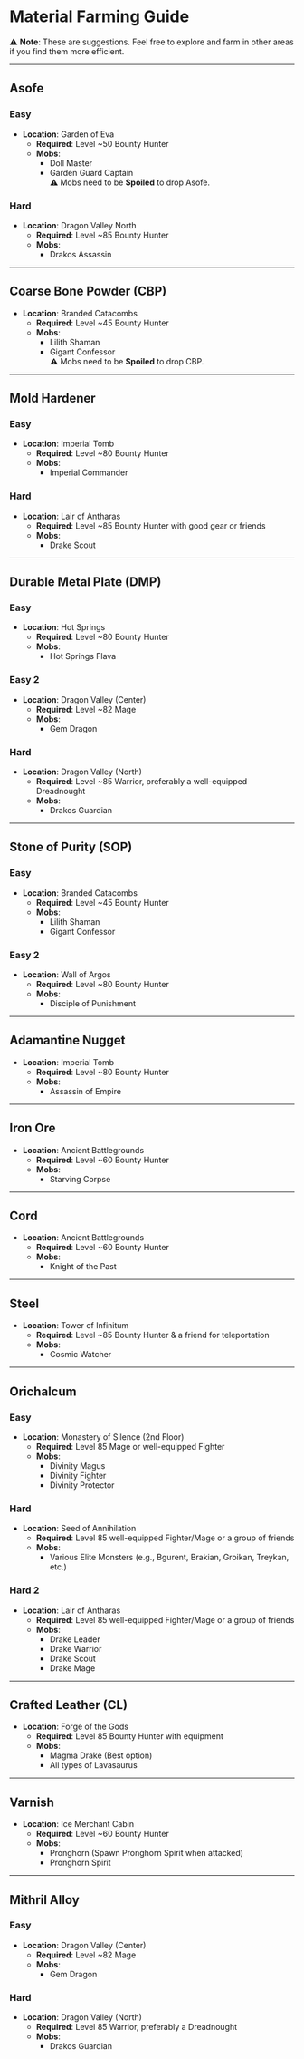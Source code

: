 # Material Farming Guide

⚠️ **Note**: These are suggestions. Feel free to explore and farm in other areas if you find them more efficient.

---

## Asofe
### Easy
- **Location**: Garden of Eva  
  - **Required**: Level ~50 Bounty Hunter  
  - **Mobs**:  
    - Doll Master  
    - Garden Guard Captain  
  ⚠️ Mobs need to be **Spoiled** to drop Asofe.

### Hard
- **Location**: Dragon Valley North  
  - **Required**: Level ~85 Bounty Hunter  
  - **Mobs**:  
    - Drakos Assassin  

---

## Coarse Bone Powder (CBP)
- **Location**: Branded Catacombs  
  - **Required**: Level ~45 Bounty Hunter  
  - **Mobs**:  
    - Lilith Shaman  
    - Gigant Confessor  
  ⚠️ Mobs need to be **Spoiled** to drop CBP.

---

## Mold Hardener
### Easy
- **Location**: Imperial Tomb  
  - **Required**: Level ~80 Bounty Hunter  
  - **Mobs**:  
    - Imperial Commander  

### Hard
- **Location**: Lair of Antharas  
  - **Required**: Level ~85 Bounty Hunter with good gear or friends  
  - **Mobs**:  
    - Drake Scout  

---

## Durable Metal Plate (DMP)
### Easy
- **Location**: Hot Springs  
  - **Required**: Level ~80 Bounty Hunter  
  - **Mobs**:  
    - Hot Springs Flava  

### Easy 2
- **Location**: Dragon Valley (Center)  
  - **Required**: Level ~82 Mage  
  - **Mobs**:  
    - Gem Dragon  

### Hard
- **Location**: Dragon Valley (North)  
  - **Required**: Level ~85 Warrior, preferably a well-equipped Dreadnought  
  - **Mobs**:  
    - Drakos Guardian  

---

## Stone of Purity (SOP)
### Easy
- **Location**: Branded Catacombs  
  - **Required**: Level ~45 Bounty Hunter  
  - **Mobs**:  
    - Lilith Shaman  
    - Gigant Confessor  

### Easy 2
- **Location**: Wall of Argos  
  - **Required**: Level ~80 Bounty Hunter  
  - **Mobs**:  
    - Disciple of Punishment  

---

## Adamantine Nugget
- **Location**: Imperial Tomb  
  - **Required**: Level ~80 Bounty Hunter  
  - **Mobs**:  
    - Assassin of Empire  

---

## Iron Ore
- **Location**: Ancient Battlegrounds  
  - **Required**: Level ~60 Bounty Hunter  
  - **Mobs**:  
    - Starving Corpse  

---

## Cord
- **Location**: Ancient Battlegrounds  
  - **Required**: Level ~60 Bounty Hunter  
  - **Mobs**:  
    - Knight of the Past  

---

## Steel
- **Location**: Tower of Infinitum  
  - **Required**: Level ~85 Bounty Hunter & a friend for teleportation  
  - **Mobs**:  
    - Cosmic Watcher  

---

## Orichalcum
### Easy
- **Location**: Monastery of Silence (2nd Floor)  
  - **Required**: Level 85 Mage or well-equipped Fighter  
  - **Mobs**:  
    - Divinity Magus  
    - Divinity Fighter  
    - Divinity Protector  

### Hard
- **Location**: Seed of Annihilation  
  - **Required**: Level 85 well-equipped Fighter/Mage or a group of friends  
  - **Mobs**:  
    - Various Elite Monsters (e.g., Bgurent, Brakian, Groikan, Treykan, etc.)

### Hard 2
- **Location**: Lair of Antharas  
  - **Required**: Level 85 well-equipped Fighter/Mage or a group of friends  
  - **Mobs**:  
    - Drake Leader  
    - Drake Warrior  
    - Drake Scout  
    - Drake Mage  

---

## Crafted Leather (CL)
- **Location**: Forge of the Gods  
  - **Required**: Level 85 Bounty Hunter with equipment  
  - **Mobs**:  
    - Magma Drake (Best option)  
    - All types of Lavasaurus  

---

## Varnish
- **Location**: Ice Merchant Cabin  
  - **Required**: Level ~60 Bounty Hunter  
  - **Mobs**:  
    - Pronghorn (Spawn Pronghorn Spirit when attacked)  
    - Pronghorn Spirit  

---

## Mithril Alloy
### Easy
- **Location**: Dragon Valley (Center)  
  - **Required**: Level ~82 Mage  
  - **Mobs**:  
    - Gem Dragon  

### Hard
- **Location**: Dragon Valley (North)  
  - **Required**: Level 85 Warrior, preferably a Dreadnought  
  - **Mobs**:  
    - Drakos Guardian  
